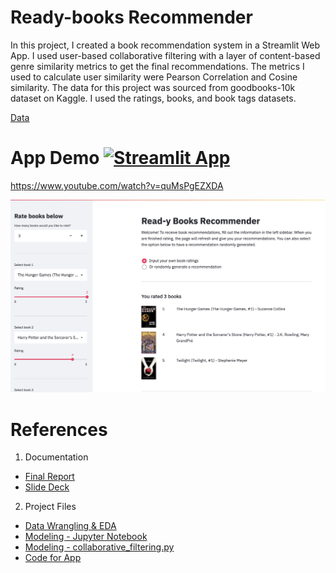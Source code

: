 # Ready-books Recommender

In this project, I created a book recommendation system in a Streamlit Web App. I used user-based collaborative filtering with a layer of content-based genre similarity metrics to get the final recommendations. The metrics I used to calculate user similarity were Pearson Correlation and Cosine similarity. The data for this project was sourced from goodbooks-10k dataset on Kaggle. I used the ratings, books, and book tags datasets. 

[Data](https://www.kaggle.com/zygmunt/goodbooks-10k)

# App Demo [![Streamlit App](https://static.streamlit.io/badges/streamlit_badge_black_white.svg)](https://share.streamlit.io/gcolson11/capstone_books/main/app.py)

https://www.youtube.com/watch?v=quMsPgEZXDA

![Photo](https://github.com/gcolson11/Capstone_Books/blob/main/app_photo.png)

# References

1. Documentation
- [Final Report](https://docs.google.com/document/d/1asme3GKqapHFl8JE512JGbJ0jwMojwtiZnKs7wvf7W0/edit)
- [Slide Deck](https://docs.google.com/presentation/d/1mxHDlgi0t-TVvmKlFZ4dRpWEc4UVmcaUuApMMVbupyg/edit#slide=id.p)
2. Project Files 
- [Data Wrangling & EDA](https://github.com/gcolson11/Capstone_Books/blob/main/Data_Wrangling_and_EDA.ipynb)
- [Modeling - Jupyter Notebook](https://github.com/gcolson11/Capstone_Books/blob/main/Pre-processing%20and%20Model.ipynb)
- [Modeling - collaborative_filtering.py](https://github.com/gcolson11/Capstone_Books/blob/main/collaborative_filtering.py)
- [Code for App](https://github.com/gcolson11/Capstone_Books/blob/main/app.py)